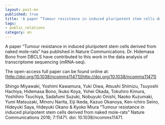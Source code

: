 ```yaml
---
layout: post-en
published: true
title: 'A paper “Tumour resistance in induced pluripotent stem cells derived from naked mole-rats” has published in Nature Communications.'
tags:
- public_relations
category: en
---
```

A paper “Tumour resistance in induced pluripotent stem cells derived from naked mole-rats” has published in Nature Communications.
Dr. Hidemasa Bono from DBCLS have contributed to this work in the data analysis of transcriptome sequencing (mRNA-seq).
 
The open-access full paper can be found online at:
[http://doi.org/10.1038/ncomms11471](http://doi.org/10.1038/ncomms11471)
 
Shingo Miyawaki, Yoshimi Kawamura, Yuki Oiwa, Atsushi Shimizu, Tsuyoshi Hachiya, Hidemasa Bono, Ikuko Koya, Yohei Okada, Tokuhiro Kimura, Yoshihiro Tsuchiya, Sadafumi Suzuki, Nobuyuki Onishi, Naoko Kuzumaki, Yumi Matsuzaki, Minoru Narita, Eiji Ikeda, Kazuo Okanoya, Ken-ichiro Seino, Hideyuki Saya, Hideyuki Okano & Kyoko Miura
“Tumour resistance in induced pluripotent stem cells derived from naked mole-rats”
Nature Communications 2016; 7:11471.
doi: 10.1038/ncomms11471.